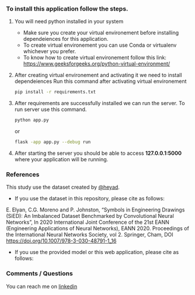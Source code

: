 ### To install this application follow the steps.
1. You will need python installed in your system
    - Make sure you create your virtual environement before installing dependeiences for this application.
    - To create virtual environement you can use Conda or virtualenv whichever you prefer.
    - To know how to create virtual environement follow this link: https://www.geeksforgeeks.org/python-virtual-environment/

2. After creating virtual environement and activating it we need to install dependeiences
    Run this command after activating virtual environement

    ```bash
    pip install -r requirements.txt
    ```

3. After requirements are successfully installed we can run the server. 
    To run server use this command.
    
    ```bash
    python app.py
    ```

    or
    
    ```bash
    flask -app app.py --debug run
    ```

4. After starting the server you should be able to access **127.0.0.1:5000** where your application will be running.

### References
This study use the dataset created by [@heyad](https://github.com/heyad/Eng_Diagrams). 

- If you use the dataset in this repository, please cite as follows:

E. Elyan, C.G. Moreno and P. Johnston, “Symbols in Engineering Drawings (SiED): An Imbalanced Dataset Benchmarked by Convolutional Neural Networks”, In 2020 International Joint Conference of the 21st EANN (Engineering Applications of Neural Networks), EANN 2020. Proceedings of the International Neural Networks Society, vol 2. Springer, Cham, DOI https://doi.org/10.1007/978-3-030-48791-1_16

- If you use the provided model or this web application, please cite as follows:

### Comments / Questions
You can reach me on [linkedin](https://www.linkedin.com/in/indrajithek)
